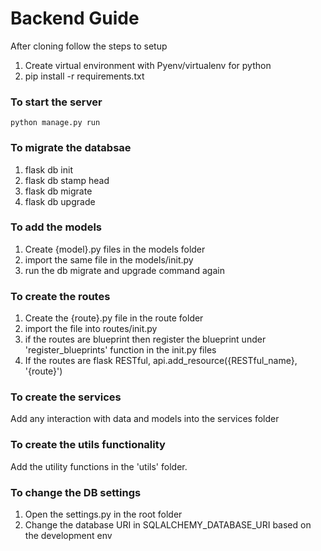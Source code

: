 # Backend Guide

After cloning follow the steps to setup

1. Create virtual environment with Pyenv/virtualenv for python
2. pip install -r requirements.txt

### To start the server

`python manage.py run`

### To migrate the databsae

1. flask db init
2. flask db stamp head
3. flask db migrate
4. flask db upgrade

### To add the models

1. Create {model}.py files in the models folder
2. import the same file in the models/init.py
3. run the db migrate and upgrade command again

### To create the routes

1. Create the {route}.py file in the route folder
2. import the file into routes/init.py
3. if the routes are blueprint then register the blueprint under 'register_blueprints' function in the init.py files
4. If the routes are flask RESTful, api.add_resource({RESTful_name}, '{route}')

### To create the services

Add any interaction with data and models into the services folder

### To create the utils functionality

Add the utility functions in the 'utils' folder.

### To change the DB settings

1. Open the settings.py in the root folder
2. Change the database URI in SQLALCHEMY_DATABASE_URI based on the development env
